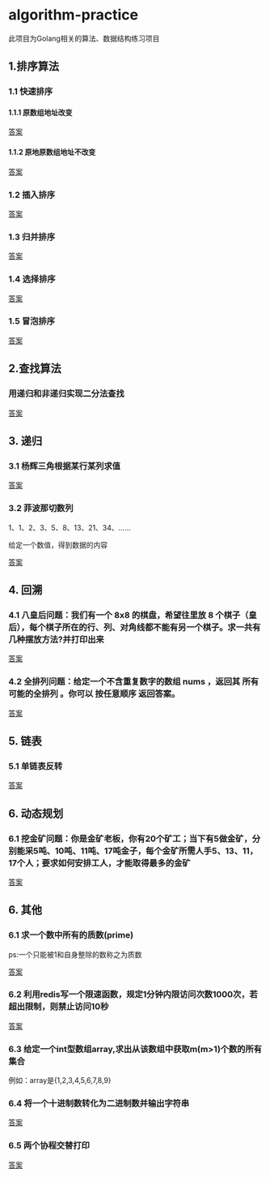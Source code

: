 # algorithm-practice

此项目为Golang相关的算法、数据结构练习项目

## 1.排序算法

### 1.1 快速排序
#### 1.1.1 原数组地址改变
[答案](arithmetic/quick_sort.go)
#### 1.1.2 原地原数组地址不改变
[答案](arithmetic/quick_sort1.go)
### 1.2 插入排序
[答案](arithmetic/insert_sort.go)

### 1.3 归并排序
[答案](arithmetic/merge_sort.go)

### 1.4 选择排序
[答案](arithmetic/select_sort.go)

### 1.5 冒泡排序
[答案](arithmetic/bubble_sort.go)

## 2.查找算法

### 用递归和非递归实现二分法查找
[答案](arithmetic/binary_search.go)

## 3. 递归

### 3.1 杨辉三角根据某行某列求值
[答案](arithmetic/pascal_triangle.go)

### 3.2 菲波那切数列

1、1、2、3、5、8、13、21、34、……

给定一个数值，得到数据的内容

[答案](arithmetic/fibonacci.go)

## 4. 回溯

### 4.1 八皇后问题：我们有一个 8x8 的棋盘，希望往里放 8 个棋子（皇后），每个棋子所在的行、列、对角线都不能有另一个棋子。求一共有几种摆放方法?并打印出来
[答案](arithmetic/eight_queens.go)

### 4.2 全排列问题：给定一个不含重复数字的数组 nums ，返回其 所有可能的全排列 。你可以 按任意顺序 返回答案。
[答案](arithmetic/permutation.go)

## 5. 链表

### 5.1 单链表反转

[答案](arithmetic/reverse_node.go)

## 6. 动态规划

### 6.1 挖金矿问题：你是金矿老板，你有20个矿工；当下有5做金矿，分别能采5吨、10吨、11吨、17吨金子，每个金矿所需人手5、13、11，17个人；要求如何安排工人，才能取得最多的金矿

[答案](arithmetic/permutation.go)

## 6. 其他

### 6.1 求一个数中所有的质数(prime)

ps:一个只能被1和自身整除的数称之为质数

[答案](arithmetic/prime.go)

### 6.2 利用redis写一个限速函数，规定1分钟内限访问次数1000次，若超出限制，则禁止访问10秒

[答案](arithmetic/limit_request.go)

### 6.3 给定一个int型数组array,求出从该数组中获取m(m>1)个数的所有集合

例如：array是{1,2,3,4,5,6,7,8,9}

### 6.4 将一个十进制数转化为二进制数并输出字符串

[答案](arithmetic/numeration.go)

### 6.5 两个协程交替打印

[答案](arithmetic/goroutine_exchange.go)







